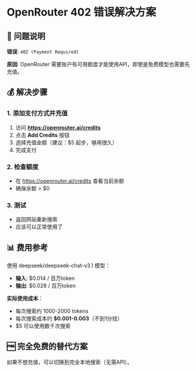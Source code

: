 # OpenRouter 402 错误解决方案

## 🚨 问题说明

**错误**: `402 (Payment Required)`

**原因**: OpenRouter 需要账户有可用额度才能使用API，即使是免费模型也需要先充值。

## 💰 解决步骤

### 1. 添加支付方式并充值

1. 访问 **https://openrouter.ai/credits**
2. 点击 **Add Credits** 按钮
3. 选择充值金额（建议：$5 起步，够用很久）
4. 完成支付

### 2. 检查额度

- 在 https://openrouter.ai/credits 查看当前余额
- 确保余额 > $0

### 3. 测试

- 返回网站重新搜索
- 应该可以正常使用了

## 📊 费用参考

使用 deepseek/deepseek-chat-v3.1 模型：
- **输入**: $0.014 / 百万token
- **输出**: $0.028 / 百万token

**实际使用成本**：
- 每次搜索约 1000-2000 tokens
- 每次搜索成本约 **$0.001-0.003**（不到1分钱）
- $5 可以使用数千次搜索

## 🆓 完全免费的替代方案

如果不想充值，可以切换到完全本地搜索（无需API）。

